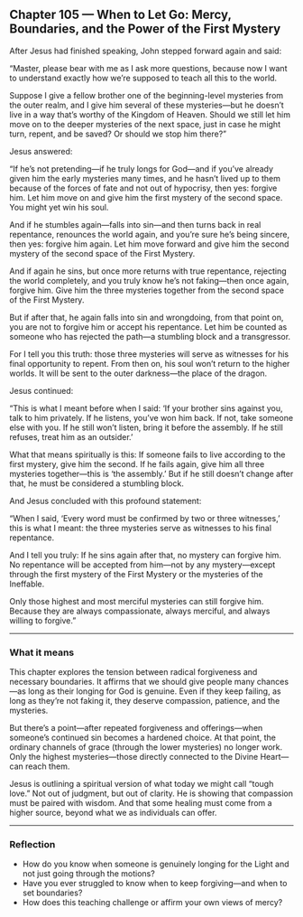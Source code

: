 ## Chapter 105 — When to Let Go: Mercy, Boundaries, and the Power of the First Mystery

After Jesus had finished speaking, John stepped forward again and said:

“Master, please bear with me as I ask more questions, because now I want to understand exactly how we’re supposed to teach all this to the world.

Suppose I give a fellow brother one of the beginning-level mysteries from the outer realm, and I give him several of these mysteries—but he doesn’t live in a way that’s worthy of the Kingdom of Heaven. Should we still let him move on to the deeper mysteries of the next space, just in case he might turn, repent, and be saved? Or should we stop him there?”

Jesus answered:

“If he’s not pretending—if he truly longs for God—and if you’ve already given him the early mysteries many times, and he hasn’t lived up to them because of the forces of fate and not out of hypocrisy, then yes: forgive him. Let him move on and give him the first mystery of the second space. You might yet win his soul.

And if he stumbles again—falls into sin—and then turns back in real repentance, renounces the world again, and you’re sure he’s being sincere, then yes: forgive him again. Let him move forward and give him the second mystery of the second space of the First Mystery.

And if again he sins, but once more returns with true repentance, rejecting the world completely, and you truly know he’s not faking—then once again, forgive him. Give him the three mysteries together from the second space of the First Mystery.

But if after that, he again falls into sin and wrongdoing, from that point on, you are not to forgive him or accept his repentance. Let him be counted as someone who has rejected the path—a stumbling block and a transgressor.

For I tell you this truth: those three mysteries will serve as witnesses for his final opportunity to repent. From then on, his soul won’t return to the higher worlds. It will be sent to the outer darkness—the place of the dragon.

Jesus continued:

“This is what I meant before when I said: ‘If your brother sins against you, talk to him privately. If he listens, you’ve won him back. If not, take someone else with you. If he still won’t listen, bring it before the assembly. If he still refuses, treat him as an outsider.’

What that means spiritually is this: If someone fails to live according to the first mystery, give him the second. If he fails again, give him all three mysteries together—this is ‘the assembly.’ But if he still doesn’t change after that, he must be considered a stumbling block.

And Jesus concluded with this profound statement:

“When I said, ‘Every word must be confirmed by two or three witnesses,’ this is what I meant: the three mysteries serve as witnesses to his final repentance.

And I tell you truly: If he sins again after that, no mystery can forgive him. No repentance will be accepted from him—not by any mystery—except through the first mystery of the First Mystery or the mysteries of the Ineffable.

Only those highest and most merciful mysteries can still forgive him. Because they are always compassionate, always merciful, and always willing to forgive.”

---

### What it means

This chapter explores the tension between radical forgiveness and necessary boundaries. It affirms that we should give people many chances—as long as their longing for God is genuine. Even if they keep failing, as long as they’re not faking it, they deserve compassion, patience, and the mysteries.

But there’s a point—after repeated forgiveness and offerings—when someone’s continued sin becomes a hardened choice. At that point, the ordinary channels of grace (through the lower mysteries) no longer work. Only the highest mysteries—those directly connected to the Divine Heart—can reach them.

Jesus is outlining a spiritual version of what today we might call “tough love.” Not out of judgment, but out of clarity. He is showing that compassion must be paired with wisdom. And that some healing must come from a higher source, beyond what we as individuals can offer.

---

### Reflection

* How do you know when someone is genuinely longing for the Light and not just going through the motions?
* Have you ever struggled to know when to keep forgiving—and when to set boundaries?
* How does this teaching challenge or affirm your own views of mercy?
